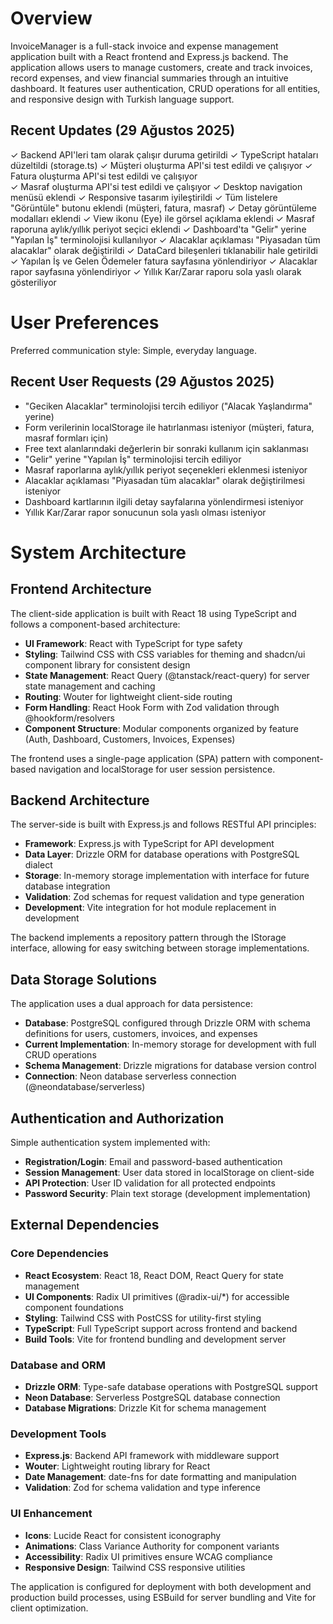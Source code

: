 # Overview

InvoiceManager is a full-stack invoice and expense management application built with a React frontend and Express.js backend. The application allows users to manage customers, create and track invoices, record expenses, and view financial summaries through an intuitive dashboard. It features user authentication, CRUD operations for all entities, and responsive design with Turkish language support.

## Recent Updates (29 Ağustos 2025)

✓ Backend API'leri tam olarak çalışır duruma getirildi
✓ TypeScript hataları düzeltildi (storage.ts)
✓ Müşteri oluşturma API'si test edildi ve çalışıyor
✓ Fatura oluşturma API'si test edildi ve çalışıyor  
✓ Masraf oluşturma API'si test edildi ve çalışıyor
✓ Desktop navigation menüsü eklendi
✓ Responsive tasarım iyileştirildi
✓ Tüm listelere "Görüntüle" butonu eklendi (müşteri, fatura, masraf)
✓ Detay görüntüleme modalları eklendi
✓ View ikonu (Eye) ile görsel açıklama eklendi
✓ Masraf raporuna aylık/yıllık periyot seçici eklendi
✓ Dashboard'ta "Gelir" yerine "Yapılan İş" terminolojisi kullanılıyor
✓ Alacaklar açıklaması "Piyasadan tüm alacaklar" olarak değiştirildi
✓ DataCard bileşenleri tıklanabilir hale getirildi
✓ Yapılan İş ve Gelen Ödemeler fatura sayfasına yönlendiriyor
✓ Alacaklar rapor sayfasına yönlendiriyor
✓ Yıllık Kar/Zarar raporu sola yaslı olarak gösteriliyor

# User Preferences

Preferred communication style: Simple, everyday language.

## Recent User Requests (29 Ağustos 2025)
- "Geciken Alacaklar" terminolojisi tercih ediliyor ("Alacak Yaşlandırma" yerine)
- Form verilerinin localStorage ile hatırlanması isteniyor (müşteri, fatura, masraf formları için)
- Free text alanlarındaki değerlerin bir sonraki kullanım için saklanması
- "Gelir" yerine "Yapılan İş" terminolojisi tercih ediliyor
- Masraf raporlarına aylık/yıllık periyot seçenekleri eklenmesi isteniyor
- Alacaklar açıklaması "Piyasadan tüm alacaklar" olarak değiştirilmesi isteniyor
- Dashboard kartlarının ilgili detay sayfalarına yönlendirmesi isteniyor
- Yıllık Kar/Zarar rapor sonucunun sola yaslı olması isteniyor

# System Architecture

## Frontend Architecture
The client-side application is built with React 18 using TypeScript and follows a component-based architecture:

- **UI Framework**: React with TypeScript for type safety
- **Styling**: Tailwind CSS with CSS variables for theming and shadcn/ui component library for consistent design
- **State Management**: React Query (@tanstack/react-query) for server state management and caching
- **Routing**: Wouter for lightweight client-side routing
- **Form Handling**: React Hook Form with Zod validation through @hookform/resolvers
- **Component Structure**: Modular components organized by feature (Auth, Dashboard, Customers, Invoices, Expenses)

The frontend uses a single-page application (SPA) pattern with component-based navigation and localStorage for user session persistence.

## Backend Architecture
The server-side is built with Express.js and follows RESTful API principles:

- **Framework**: Express.js with TypeScript for API development
- **Data Layer**: Drizzle ORM for database operations with PostgreSQL dialect
- **Storage**: In-memory storage implementation with interface for future database integration
- **Validation**: Zod schemas for request validation and type generation
- **Development**: Vite integration for hot module replacement in development

The backend implements a repository pattern through the IStorage interface, allowing for easy switching between storage implementations.

## Data Storage Solutions
The application uses a dual approach for data persistence:

- **Database**: PostgreSQL configured through Drizzle ORM with schema definitions for users, customers, invoices, and expenses
- **Current Implementation**: In-memory storage for development with full CRUD operations
- **Schema Management**: Drizzle migrations for database version control
- **Connection**: Neon database serverless connection (@neondatabase/serverless)

## Authentication and Authorization
Simple authentication system implemented with:

- **Registration/Login**: Email and password-based authentication
- **Session Management**: User data stored in localStorage on client-side
- **API Protection**: User ID validation for all protected endpoints
- **Password Security**: Plain text storage (development implementation)

## External Dependencies

### Core Dependencies
- **React Ecosystem**: React 18, React DOM, React Query for state management
- **UI Components**: Radix UI primitives (@radix-ui/*) for accessible component foundations
- **Styling**: Tailwind CSS with PostCSS for utility-first styling
- **TypeScript**: Full TypeScript support across frontend and backend
- **Build Tools**: Vite for frontend bundling and development server

### Database and ORM
- **Drizzle ORM**: Type-safe database operations with PostgreSQL support
- **Neon Database**: Serverless PostgreSQL database connection
- **Database Migrations**: Drizzle Kit for schema management

### Development Tools
- **Express.js**: Backend API framework with middleware support
- **Wouter**: Lightweight routing library for React
- **Date Management**: date-fns for date formatting and manipulation
- **Validation**: Zod for schema validation and type inference

### UI Enhancement
- **Icons**: Lucide React for consistent iconography
- **Animations**: Class Variance Authority for component variants
- **Accessibility**: Radix UI primitives ensure WCAG compliance
- **Responsive Design**: Tailwind CSS responsive utilities

The application is configured for deployment with both development and production build processes, using ESBuild for server bundling and Vite for client optimization.
